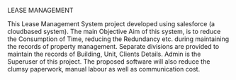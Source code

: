 LEASE MANAGEMENT

This Lease Management System project developed using salesforce (a cloudbased system). The main Objective Aim of this system, is to reduce the Consumption of Time, reducing the Redundancy etc. during maintaining the records of property management. Separate divisions are provided to maintain the records of Building, Unit, Clients Details. Admin is the Superuser of this project. The proposed software will also  reduce the clumsy paperwork, manual labour as well as communication cost.

